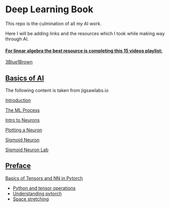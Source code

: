 # Deep Learning Book

This repo is the culmination of all my AI work.

Here I will be adding links and the resources which I took while making way through AI.

####  <u>For linear algebra the best resource is completing this 15 videos playlist:</u>
[3Blue1Brown](https://www.youtube.com/playlist?list=PLZHQObOWTQDPD3MizzM2xVFitgF8hE_ab)

## <u>Basics of AI</u>
The following content is taken from jigsawlabs.io

[Introduction](https://colab.research.google.com/github/jigsawlabs-student/neural-nets-from-scratch/blob/master/0-intro-ml/0-ml-problem.ipynb)

[The ML Process](https://colab.research.google.com/github/jigsawlabs-student/neural-nets-from-scratch/blob/master/0-intro-ml/1-ml-process-1.ipynb#scrollTo=lmNzxq8e_NU1)

[Intro to Neurons](https://colab.research.google.com/github/jigsawlabs-student/neural-nets-from-scratch/blob/master/1-hypothesis-fn-neuron/1-intro-to-neurons.ipynb#scrollTo=C6-K0Q4VBC2w)

[Plotting a Neuron](https://colab.research.google.com/github/jigsawlabs-student/neural-nets-from-scratch/blob/master/1-hypothesis-fn-neuron/2-plotting-a-neuron.ipynb#scrollTo=8qtBZIi_Do_l)

[Sigmoid Neuron](https://colab.research.google.com/github/jigsawlabs-student/neural-nets-from-scratch/blob/master/1-hypothesis-fn-neuron/3-sigmoid-neuron.ipynb#scrollTo=vfXF-J1MKhSd)

[Sigmoid Neuron Lab](https://colab.research.google.com/github/jigsawlabs-student/neural-nets-from-scratch/blob/master/1-hypothesis-fn-neuron/4-sigmoid-neuron-lab.ipynb#scrollTo=2o3l6HJLTLfQ)







## <u>Preface</u>

<u>Basics of Tensors and NN in Pytorch</u>
* [Python and tensor operations](https://colab.research.google.com/github/Atcold/pytorch-Deep-Learning/blob/master/01-tensor_tutorial.ipynb#scrollTo=SRx1BBGTepDH)
* [Understanding pytorch](assets/notebooks/understanding_pytorch.ipynb)
* [Space stretching](https://colab.research.google.com/github/Atcold/pytorch-Deep-Learning/blob/master/02-space_stretching.ipynb#scrollTo=2V7tXyyUkYhS)       


